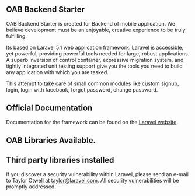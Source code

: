## OAB Backend Starter

OAB Backend Starter is created for Backend of mobile application.
We believe development must be an enjoyable, creative experience to be truly fulfilling.

Its based on Laravel 5.1 web application framework.
Laravel is accessible, yet powerful, providing powerful tools needed for large, robust applications. A superb inversion of control container, expressive migration system, and tightly integrated unit testing support give you the tools you need to build any application with which you are tasked.

This attempt to take care of small common modules like custom signup, login, login with facebook, forgot password, change password.


## Official Documentation

Documentation for the framework can be found on the [Laravel website](http://laravel.com/docs).

## OAB Libraries Available.



## Third party libraries installed

If you discover a security vulnerability within Laravel, please send an e-mail to Taylor Otwell at taylor@laravel.com. All security vulnerabilities will be promptly addressed.




